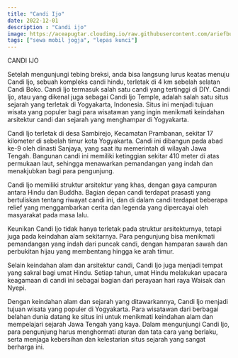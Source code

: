 ```yaml
---
title: "Candi Ijo"
date: 2022-12-01
description : "Candi ijo"
image: https://aceapugtar.cloudimg.io/raw.githubusercontent.com/ariefbuddies/bening-out/master/uploads/candi-ijo.JPG?h=300&radius=25&force_format=png&
tags: ["sewa mobil jogja", "lepas kunci"]
---
```


CANDI IJO

Setelah mengunjungi tebing breksi, anda bisa langsung lurus keatas menuju Candi Ijo, sebuah kompleks candi hindu, terletak di 4 km sebelah selatan Candi Boko. Candi Ijo termasuk salah satu candi yang tertinggi di DIY. Candi Ijo, atau yang dikenal juga sebagai Candi Ijo Temple, adalah salah satu situs sejarah yang terletak di Yogyakarta, Indonesia. Situs ini menjadi tujuan wisata yang populer bagi para wisatawan yang ingin menikmati keindahan arsitektur candi dan sejarah yang menghampar di Yogyakarta.

Candi Ijo terletak di desa Sambirejo, Kecamatan Prambanan, sekitar 17 kilometer di sebelah timur kota Yogyakarta. Candi ini dibangun pada abad ke-9 oleh dinasti Sanjaya, yang saat itu memerintah di wilayah Jawa Tengah. Bangunan candi ini memiliki ketinggian sekitar 410 meter di atas permukaan laut, sehingga menawarkan pemandangan yang indah dan menakjubkan bagi para pengunjung.

Candi Ijo memiliki struktur arsitektur yang khas, dengan gaya campuran antara Hindu dan Buddha. Bagian depan candi terdapat prasasti yang bertuliskan tentang riwayat candi ini, dan di dalam candi terdapat beberapa relief yang menggambarkan cerita dan legenda yang dipercayai oleh masyarakat pada masa lalu.

Keunikan Candi Ijo tidak hanya terletak pada struktur arsitekturnya, tetapi juga pada keindahan alam sekitarnya. Para pengunjung bisa menikmati pemandangan yang indah dari puncak candi, dengan hamparan sawah dan perbukitan hijau yang membentang hingga ke arah timur.

Selain keindahan alam dan arsitektur candi, Candi Ijo juga menjadi tempat yang sakral bagi umat Hindu. Setiap tahun, umat Hindu melakukan upacara keagamaan di candi ini sebagai bagian dari perayaan hari raya Waisak dan Nyepi.

Dengan keindahan alam dan sejarah yang ditawarkannya, Candi Ijo menjadi tujuan wisata yang populer di Yogyakarta. Para wisatawan dari berbagai belahan dunia datang ke situs ini untuk menikmati keindahan alam dan mempelajari sejarah Jawa Tengah yang kaya. Dalam mengunjungi Candi Ijo, para pengunjung harus menghormati aturan dan tata cara yang berlaku, serta menjaga kebersihan dan kelestarian situs sejarah yang sangat berharga ini.
